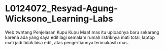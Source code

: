 # L0124072_Resyad-Agung-Wicksono_Learning-Labs

Web twntang Penjelasan Kupu Kupu
Maaf mas itu uploadnya baru sekarang karena ada yang saya edit lagi semalam rumah listriknya mati total, laptop mati jadi tidak bisa edit, atas pengertiannya terimakasih mas.
